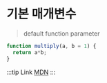 # 기본 매개변수
> default function parameter

```js
function multiply(a, b = 1) {
  return a*b;
}
```

:::tip Link
[MDN](https://developer.mozilla.org/ko/docs/Web/JavaScript/Reference/Functions/Default_parameters)
:::